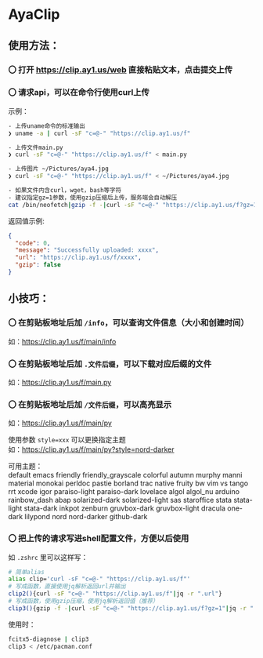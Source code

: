 # AyaClip

## 使用方法：

### 〇 打开 https://clip.ay1.us/web 直接粘贴文本，点击提交上传
### 〇 请求api，可以在命令行使用curl上传

示例：
```bash
- 上传uname命令的标准输出
❯ uname -a | curl -sF "c=@-" "https://clip.ay1.us/f"

- 上传文件main.py
❯ curl -sF "c=@-" "https://clip.ay1.us/f" < main.py

- 上传图片 ~/Pictures/aya4.jpg
❯ curl -sF "c=@-" "https://clip.ay1.us/f" < ~/Pictures/aya4.jpg

- 如果文件内含curl，wget，bash等字符
- 建议指定gz=1参数，使用gzip压缩后上传，服务端会自动解压
cat /bin/neofetch|gzip -f -|curl -sF "c=@-" "https://clip.ay1.us/f?gz=1"
```
返回值示例:
```json
{
  "code": 0,
  "message": "Successfully uploaded: xxxx",
  "url": "https://clip.ay1.us/f/xxxx",
  "gzip": false
}
```

## 小技巧：

### 〇 在剪贴板地址后加 `/info`，可以查询文件信息（大小和创建时间）
如：https://clip.ay1.us/f/main/info

### 〇 在剪贴板地址后加 `.文件后缀`，可以下载对应后缀的文件
如：https://clip.ay1.us/f/main.py

### 〇 在剪贴板地址后加 `/文件后缀`，可以高亮显示
如：https://clip.ay1.us/f/main/py

使用参数 `style=xxx` 可以更换指定主题  
如：https://clip.ay1.us/f/main/py?style=nord-darker

可用主题：  
default emacs friendly friendly_grayscale colorful autumn murphy manni material monokai perldoc pastie borland trac native fruity bw vim vs tango rrt xcode igor paraiso-light paraiso-dark lovelace algol algol_nu arduino rainbow_dash abap solarized-dark solarized-light sas staroffice stata stata-light stata-dark inkpot zenburn gruvbox-dark gruvbox-light dracula one-dark lilypond nord nord-darker github-dark 



### 〇 把上传的请求写进shell配置文件，方便以后使用
如 `.zshrc` 里可以这样写：
```bash
# 简单alias
alias clip='curl -sF "c=@-" "https://clip.ay1.us/f"'
# 写成函数，直接使用jq解析返回url并输出
clip2(){curl -sF "c=@-" "https://clip.ay1.us/f"|jq -r ".url"}
# 写成函数，使用gzip压缩，使用jq解析返回值（推荐）
clip3(){gzip -f -|curl -sF "c=@-" "https://clip.ay1.us/f?gz=1"|jq -r ".url"}
```
使用时：
```bash
fcitx5-diagnose | clip3
clip3 < /etc/pacman.conf
```